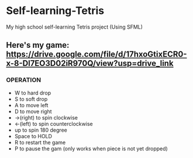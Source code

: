 # Self-learning-Tetris
My high school self-learning Tetris project (Using SFML)

Here's my game: <br>
https://drive.google.com/file/d/17hxoGtixECR0-x-8-Dl7EO3D02iR970Q/view?usp=drive_link
--
### OPERATION

* W to hard drop
* S to soft drop
* A to move left
* D to move right
* ->(right) to spin clockwise
* <-(left) to spin counterclockwise
* up to spin 180 degree
* Space to HOLD
* R to restart the game
* P to pause the gam (only works when piece is not yet dropped)
